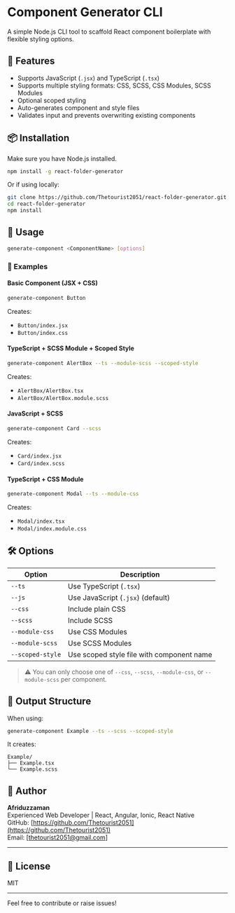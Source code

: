 # Component Generator CLI

A simple Node.js CLI tool to scaffold React component boilerplate with flexible styling options.

## 🚀 Features

- Supports JavaScript (`.jsx`) and TypeScript (`.tsx`)
- Supports multiple styling formats: CSS, SCSS, CSS Modules, SCSS Modules
- Optional scoped styling
- Auto-generates component and style files
- Validates input and prevents overwriting existing components

## 📦 Installation

Make sure you have Node.js installed.

```bash
npm install -g react-folder-generator
```

Or if using locally:

```bash
git clone https://github.com/Thetourist2051/react-folder-generator.git
cd react-folder-generator
npm install
```

## 🔧 Usage

```bash
generate-component <ComponentName> [options]
```

### 📘 Examples

#### Basic Component (JSX + CSS)

```bash
generate-component Button
```

Creates:
- `Button/index.jsx`
- `Button/index.css`

#### TypeScript + SCSS Module + Scoped Style

```bash
generate-component AlertBox --ts --module-scss --scoped-style
```

Creates:
- `AlertBox/AlertBox.tsx`
- `AlertBox/AlertBox.module.scss`

#### JavaScript + SCSS

```bash
generate-component Card --scss
```

Creates:
- `Card/index.jsx`
- `Card/index.scss`

#### TypeScript + CSS Module

```bash
generate-component Modal --ts --module-css
```

Creates:
- `Modal/index.tsx`
- `Modal/index.module.css`

## 🛠 Options

| Option             | Description                                  |
|--------------------|----------------------------------------------|
| `--ts`             | Use TypeScript (`.tsx`)                      |
| `--js`             | Use JavaScript (`.jsx`) (default)            |
| `--css`            | Include plain CSS                            |
| `--scss`           | Include SCSS                                 |
| `--module-css`     | Use CSS Modules                              |
| `--module-scss`    | Use SCSS Modules                             |
| `--scoped-style`   | Use scoped style file with component name    |

> ⚠️ You can only choose one of `--css`, `--scss`, `--module-css`, or `--module-scss` per component.

## 📁 Output Structure

When using:

```bash
generate-component Example --ts --scss --scoped-style
```

It creates:

```
Example/
├── Example.tsx
└── Example.scss
```

## 👤 Author

**Afriduzzaman**  
Experienced Web Developer | React, Angular, Ionic, React Native  
GitHub: [https://github.com/Thetourist2051](https://github.com/Thetourist2051)   
Email: [thetourist2051@gmail.com]

---

## 📝 License

MIT

---

Feel free to contribute or raise issues!